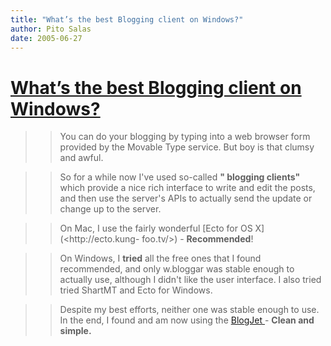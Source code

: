 ```yaml
---
title: "What’s the best Blogging client on Windows?"
author: Pito Salas
date: 2005-06-27
---
```

# [What’s the best Blogging client on Windows?](None)



>>

>> You can do your blogging by typing into a web browser form provided by the
Movable Type service. But boy is that clumsy and awful.

>>

>> So for a while now I've used so-called **" blogging clients"** which
provide a nice rich interface to write and edit the posts, and then use the
server's APIs to actually send the update or change up to the server.

>>

>> On Mac, I use the fairly wonderful [Ecto for OS X](<http://ecto.kung-
foo.tv/>) - **Recommended**!

>>

>> On Windows, I **tried** all the free ones that I found recommended, and
only w.bloggar was stable enough to actually use, although I didn't like the
user interface. I also tried tried ShartMT and Ecto for Windows.

>>

>> Despite my best efforts, neither one was stable enough to use. In the end,
I found and am now using the [BlogJet ](<http://blogjet.com/>)- **Clean and
simple.**


